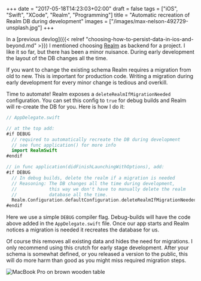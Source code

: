 +++
date = "2017-05-18T14:23:03+02:00"
draft = false
tags = ["iOS", "Swift", "XCode", "Realm", "Programming"]
title = "Automatic recreation of Realm DB during development"
images = ["/images/max-nelson-492729-unsplash.jpg"]
+++

In a [previous devlog]({{< relref "choosing-how-to-persist-data-in-ios-and-beyond.md" >}}) I mentioned choosing [Realm](https://realm.io) as backend for a project. I like it so far, but there has been a minor nuisance. During early development the layout of the DB changes all the time.<!--more-->

If you want to change the existing schema Realm requires a migration from old to new. This is important for production code. Writing a migration during early development for every minor change is tedious and overkill.

Time to automate! Realm exposes a `deleteRealmIfMigrationNeeded` configuration. You can set this config to `true` for debug builds and Realm will re-create the DB for you. Here is how I do it:

```swift
// AppDelegate.swift

// at the top add:
#if DEBUG
  // required to automatically recreate the DB during development
  // see func application() for more info
  import RealmSwift
#endif

// in func application(didFinishLaunchingWithOptions), add:
#if DEBUG
  // In debug builds, delete the realm if a migration is needed
  // Reasoning: The DB changes all the time during development,
  //            this way we don't have to manually delete the realm
  //            database all the time.
  Realm.Configuration.defaultConfiguration.deleteRealmIfMigrationNeeded = true
#endif
```

Here we use a simple `DEBUG` compiler flag. Debug-builds will have the code above added in the `AppDelegate.swift` file. Once our app starts and Realm notices a migration is needed it recreates the database for us.

Of course this removes all existing data and hides the need for migrations. I only recommend using this crutch for early stage development. After your schema is somewhat defined, or you released a version to the public, this will do more harm than good as you might miss required migration steps.

![MacBook Pro on brown wooden table](/images/max-nelson-492729-unsplash.jpg)
